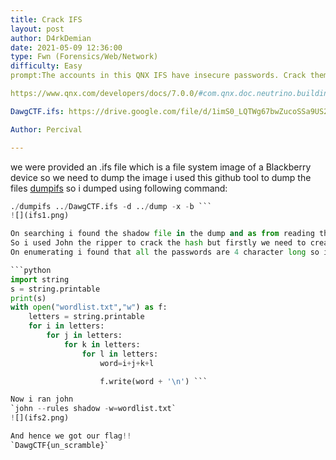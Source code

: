```yaml
---
title: Crack IFS
layout: post
author: D4rkDemian
date: 2021-05-09 12:36:00 
type: Fwn (Forensics/Web/Network)
difficulty: Easy
prompt:The accounts in this QNX IFS have insecure passwords. Crack them to assemble the flag.

https://www.qnx.com/developers/docs/7.0.0/#com.qnx.doc.neutrino.building/topic/intro/intro_ifs.html

DawgCTF.ifs: https://drive.google.com/file/d/1imS0_LQTWg67bwZucoSSa9US28C1uAI2/view?usp=sharing

Author: Percival

---
```


we were provided an .ifs file which is a file system image of a Blackberry device so we need to dump the image i used this github tool to dump the files 
[dumpifs](https://github.com/askac/dumpifs)
so i dumped using following command:

```python
./dumpifs ../DawgCTF.ifs -d ../dump -x -b ```
![](ifs1.png)

On searching i found the shadow file in the dump and as from reading the prompt it is clear that the passwords are very weak...
So i used John the ripper to crack the hash but firstly we need to create our own wordlist.
On enumerating i found that all the passwords are 4 character long so i wrote a script to make a wordlist:

```python 
import string
s = string.printable
print(s)
with open("wordlist.txt","w") as f:
    letters = string.printable
    for i in letters:
        for j in letters:
            for k in letters:
                for l in letters:
                    word=i+j+k+l

                    f.write(word + '\n') ```

Now i ran john 
`john --rules shadow -w=wordlist.txt`
![](ifs2.png)

And hence we got our flag!! 
`DawgCTF{un_scramble}`
